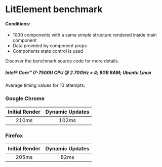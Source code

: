 # LitElement benchmark
#### Conditions:
* 1000 components with a same simple structure rendered inside main component
* Data provided by component props
* Components state control is used

Discover the benchmark source code for more details.
##### Intel® Core™ i7-7500U CPU @ 2.70GHz × 4; 8GB RAM; Ubuntu Linux
Average timing values for 10 attempts:
### Google Chrome
| Initial Render | Dynamic Updates |
|:---:|:---:|
| 210ms | 102ms |
### Firefox
| Initial Render | Dynamic Updates |
|:---:|:---:|
| 205ms | 82ms |
